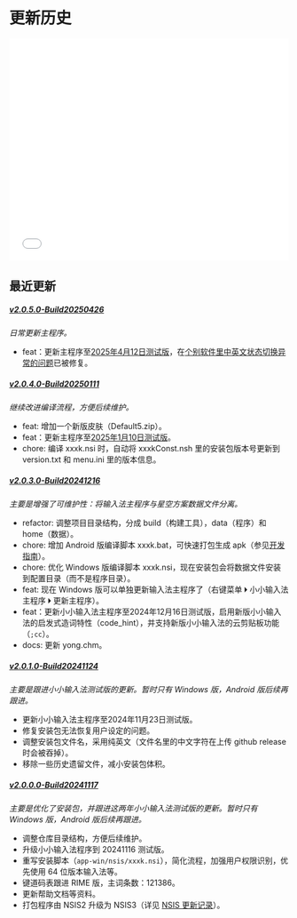 # 更新历史

<iframe height='400' scrolling='no' title='小小星空词库更新时间线' src='_plugins/echarts-241117/timeline.html' frameborder='no' allowtransparency='true' allowfullscreen='true' style='width: 100%;'>小小星空词库更新时间线</iframe><!-- v5.3.3 -->

## 最近更新

##### [v2.0.5.0-Build20250426](https://github.com/xkinput/xxxk/releases/tag/v2.0.5)

*日常更新主程序。*

* feat：更新主程序至[2025年4月12日测试版](https://yong.dgod.net/read.php?tid=2)，在[个别软件里中英文状态切换异常的问题](https://yong.dgod.net/read.php?tid=4932)已被修复。

##### [v2.0.4.0-Build20250111](https://github.com/xkinput/xxxk/releases/tag/v2.0.4)

*继续改进编译流程，方便后续维护。*

* feat: 增加一个新版皮肤（Default5.zip）。
* feat：更新主程序至[2025年1月10日测试版](https://yong.dgod.net/read.php?tid=2)。
* chore: 编译 xxxk.nsi 时，自动将 xxxkConst.nsh 里的安装包版本号更新到 version.txt 和 menu.ini 里的版本信息。

##### [v2.0.3.0-Build20241216](https://github.com/xkinput/xxxk/releases/tag/v2.0.3)

*主要是增强了可维护性：将输入法主程序与星空方案数据文件分离。*

* refactor: 调整项目目录结构，分成 build（构建工具），data（程序）和 home（数据）。
* chore: 增加 Android 版编译脚本 xxxk.bat，可快速打包生成 apk（参见[开发指南](develop.md)）。
* chore: 优化 Windows 版编译脚本 xxxk.nsi，现在安装包会将数据文件安装到配置目录（而不是程序目录）。
* feat: 现在 Windows 版可以单独更新输入法主程序了（右键菜单 🞂 小小输入法主程序 🞂 更新主程序）。
* feat：更新小小输入法主程序至2024年12月16日测试版，启用新版小小输入法的启发式造词特性（code_hint），并支持新版小小输入法的云剪贴板功能（`;cc`）。
* docs: 更新 yong.chm。

##### [v2.0.1.0-Build20241124](https://github.com/xkinput/xxxk/releases/tag/v2.0.1)

*主要是跟进小小输入法测试版的更新。暂时只有 Windows 版，Android 版后续再跟进。*

* 更新小小输入法主程序至2024年11月23日测试版。
* 修复安装包无法恢复用户设定的问题。
* 调整安装包文件名，采用纯英文（文件名里的中文字符在上传 github release 时会被吞掉）。
* 移除一些历史遗留文件，减小安装包体积。

##### [v2.0.0.0-Build20241117](https://github.com/xkinput/xxxk/releases/tag/v2.0.0)

*主要是优化了安装包，并跟进这两年小小输入法测试版的更新。暂时只有 Windows 版，Android 版后续再跟进。*

* 调整仓库目录结构，方便后续维护。
* 升级小小输入法程序到 20241116 测试版。
* 重写安装脚本（`app-win/nsis/xxxk.nsi`），简化流程，加强用户权限识别，优先使用 64 位版本输入法等。
* 键道码表跟进 RIME 版，主词条数：121386。
* 更新帮助文档等资料。
* 打包程序由 NSIS2 升级为 NSIS3（详见 [NSIS 更新记录](https://nsis.sourceforge.io/Docs/AppendixF.html)）。